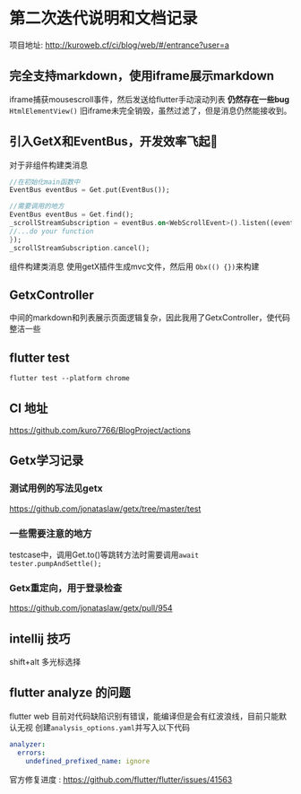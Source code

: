 # 第二次迭代说明和文档记录
项目地址: http://kuroweb.cf/ci/blog/web/#/entrance?user=a

## 完全支持markdown，使用iframe展示markdown
iframe捕获mousescroll事件，然后发送给flutter手动滚动列表
**仍然存在一些bug**
```HtmlElementView()``` 旧iframe未完全销毁，虽然过滤了，但是消息仍然能接收到。

## 引入GetX和EventBus，开发效率飞起🚀
对于非组件构建类消息
```dart
//在初始化main函数中
EventBus eventBus = Get.put(EventBus());

//需要调用的地方
EventBus eventBus = Get.find();
_scrollStreamSubscription = eventBus.on<WebScrollEvent>().listen((event) {
//...do your function
});
_scrollStreamSubscription.cancel();
```
组件构建类消息
使用getX插件生成mvc文件，然后用
```Obx(() {})```来构建

## GetxController
中间的markdown和列表展示页面逻辑复杂，因此我用了GetxController，使代码整洁一些
## flutter test
```flutter test --platform chrome```

## CI 地址
https://github.com/kuro7766/BlogProject/actions
## Getx学习记录
### 测试用例的写法见getx
https://github.com/jonataslaw/getx/tree/master/test

### 一些需要注意的地方
testcase中，调用Get.to()等跳转方法时需要调用```await tester.pumpAndSettle();```
### Getx重定向，用于登录检查
https://github.com/jonataslaw/getx/pull/954

## intellij 技巧
shift+alt 多光标选择

## flutter analyze 的问题
flutter web 目前对代码缺陷识别有错误，能编译但是会有红波浪线，目前只能默认无视
创建```analysis_options.yaml```并写入以下代码
```yaml
analyzer:
  errors:
    undefined_prefixed_name: ignore
```
官方修复进度 : https://github.com/flutter/flutter/issues/41563